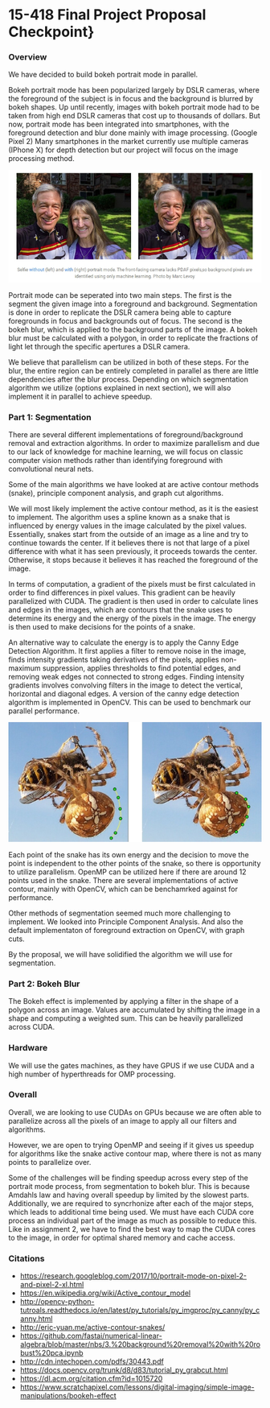 # 15-418 Final Project Proposal Checkpoint}

### Overview

We have decided to build bokeh portrait mode in parallel.

Bokeh portrait mode has been popularized largely by DSLR cameras, where the
foreground of the subject is in focus and the background is blurred by bokeh
shapes. Up until recently, images with bokeh portrait mode had to be taken from
high end DSLR cameras that cost up to thousands of dollars. But now, portrait
mode has been integrated into smartphones, with the foreground detection and
blur done mainly with image processing. (Google Pixel 2) Many smartphones in
the market currently use multiple cameras (IPhone X) for depth detection but
our project will focus on the image processing method.

![ex.jpg](img/ex.jpg)

Portrait mode can be seperated into two main steps. The first is the segment
the given image into a foreground and background. Segmentation is done in order
to replicate the DSLR camera being able to capture foregrounds in focus and
backgrounds out of focus. The second is the bokeh blur, which is applied to the
background parts of the image. A bokeh blur must be calculated with a polygon,
in order to replicate the fractions of light let through the specific apertures
a DSLR camera.

We believe that parallelism can be utilized in both of these steps. For the
blur, the entire region can be entirely completed in parallel as there are
little dependencies after the blur process. Depending on which segmentation
algorithm we utilize (options explained in next section), we will also
implement it in parallel to achieve speedup.

### Part 1: Segmentation

There are several different implementations of foreground/background removal
and extraction algorithms. In order to maximize parallelism and due to our lack
of knowledge for machine learning, we will focus on classic computer vision
methods rather than identifying foreground with convolutional neural nets.

Some of the main algorithms we have looked at are active contour methods
(snake), principle component analysis, and graph cut algorithms.

We will most likely implement the active contour method, as it is the easiest
to implement. The algorithm uses a spline known as a snake that is influenced
by energy values in the image calculated by the pixel values. Essentially,
snakes start from the outside of an image as a line and try to continue towards
the center. If it believes there is not that large of a pixel difference with
what it has seen previously, it proceeds towards the center. Otherwise, it
stops because it believes it has reached the foreground of the image.

In terms of computation, a gradient of the pixels must be first calculated in
order to find differences in pixel values. This gradient can be heavily
parallelized with CUDA. The gradient is then used in order to calculate lines
and edges in the images, which are contours that the snake uses to determine
its energy and the energy of the pixels in the image. The energy is then used
to make decisions for the points of a snake.

An alternative way to calculate the energy is to apply the Canny Edge Detection
Algorithm. It first applies a filter to remove noise in the image, finds
intensity gradients taking derivatives of the pixels, applies non- maximum
suppression, applies thresholds to find potential edges, and removing weak
edges not connected to strong edges. Finding intensity gradients involves
convolving filters in the image to detect the vertical, horizontal and diagonal
edges. A version of the canny edge detection algorithm is implemented in
OpenCV. This can be used to benchmark our parallel performance.

![snake-contour-example.jpg](img/snake-contour-example.jpg)

Each point of the snake has its own energy and the decision to move the point
is independent to the other points of the snake, so there is opportunity to
utilize parallelism. OpenMP can be utilized here if there are around 12 points
used in the snake. There are several implementations of active contour, mainly
with OpenCV, which can be benchamrked against for performance.

Other methods of segmentation seemed much more challenging to implement. We
looked into Principle Component Analysis. And also the default implementaton of
foreground extraction on OpenCV, with graph cuts.

By the proposal, we will have solidified the algorithm we will use for
segmentation.

### Part 2: Bokeh Blur

The Bokeh effect is implemented by applying a filter in the shape of a polygon
across an image. Values are accumulated by shifting the image in a shape and
computing a weighted sum. This can be heavily parallelized across CUDA.

### Hardware

We will use the gates machines, as they have GPUS if we use CUDA and a high
number of hyperthreads for OMP processing.

### Overall

Overall, we are looking to use CUDAs on GPUs because we are often able to
parallelize across all the pixels of an image to apply all our filters and
algorithms.

However, we are open to trying OpenMP and seeing if it gives us speedup for
algorithms like the snake active contour map, where there is not as many points
to parallelize over.

Some of the challenges will be finding speedup across every step of the
portrait mode process, from segmentation to bokeh blur. This is because Amdahls
law and having overall speedup by limited by the slowest parts. Additionally,
we are required to syncrhonize after each of the major steps, which leads to
additional time being used. We must have each CUDA core process an individual
part of the image as much as possible to reduce this. Like in assignment 2, we
have to find the best way to map the CUDA cores to the image, in order for
optimal shared memory and cache access.

### Citations

- https://research.googleblog.com/2017/10/portrait-mode-on-pixel-2-and-pixel-2-xl.html
- https://en.wikipedia.org/wiki/Active_contour_model
- http://opencv-python-tutroals.readthedocs.io/en/latest/py_tutorials/py_imgproc/py_canny/py_canny.html
- http://eric-yuan.me/active-contour-snakes/
- https://github.com/fastai/numerical-linear-algebra/blob/master/nbs/3.%20background%20removal%20with%20robust%20pca.ipynb
- http://cdn.intechopen.com/pdfs/30443.pdf
- https://docs.opencv.org/trunk/d8/d83/tutorial_py_grabcut.html
- https://dl.acm.org/citation.cfm?id=1015720
- https://www.scratchapixel.com/lessons/digital-imaging/simple-image-manipulations/bookeh-effect
